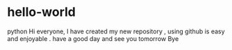 # hello-world
python
Hi everyone,
I have created my new repository , using github is easy and enjoyable . 
have a good day and see you tomorrow 
Bye
